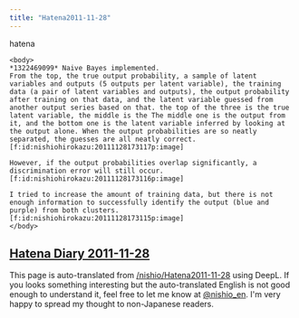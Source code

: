```yaml
---
title: "Hatena2011-11-28"
---
```


hatena

```
<body>
*1322469099* Naive Bayes implemented.
From the top, the true output probability, a sample of latent variables and outputs (5 outputs per latent variable), the training data (a pair of latent variables and outputs), the output probability after training on that data, and the latent variable guessed from another output series based on that. the top of the three is the true latent variable, the middle is the The middle one is the output from it, and the bottom one is the latent variable inferred by looking at the output alone. When the output probabilities are so neatly separated, the guesses are all neatly correct.
[f:id:nishiohirokazu:20111128173117p:image]

However, if the output probabilities overlap significantly, a discrimination error will still occur.
[f:id:nishiohirokazu:20111128173116p:image]

I tried to increase the amount of training data, but there is not enough information to successfully identify the output (blue and purple) from both clusters.
[f:id:nishiohirokazu:20111128173115p:image]
</body>
```


[Hatena Diary 2011-11-28](https://nishiohirokazu.hatenadiary.org/archive/2011/11/28)
---
This page is auto-translated from [/nishio/Hatena2011-11-28](https://scrapbox.io/nishio/Hatena2011-11-28) using DeepL. If you looks something interesting but the auto-translated English is not good enough to understand it, feel free to let me know at [@nishio_en](https://twitter.com/nishio_en). I'm very happy to spread my thought to non-Japanese readers.